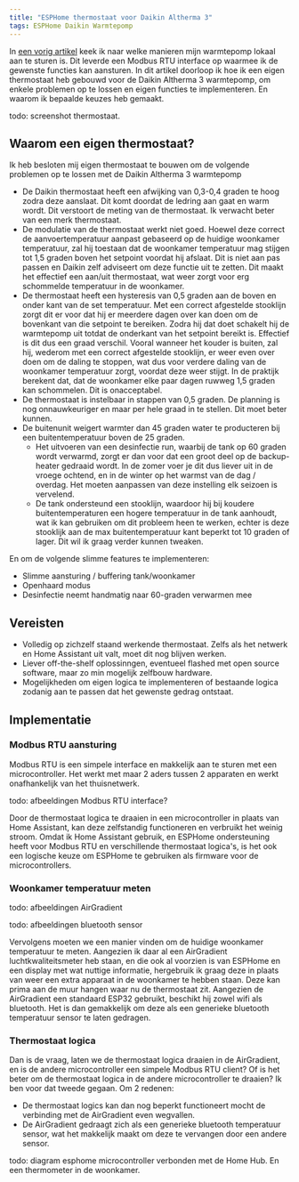 ```yaml
---
title: "ESPHome thermostaat voor Daikin Altherma 3"
tags: ESPHome Daikin Warmtepomp
---
```


In [een vorig artikel](/daikin-altherma-3-lokaal-aansturen) keek ik naar welke manieren mijn warmtepomp lokaal aan te sturen is. Dit leverde een Modbus RTU interface op waarmee ik de gewenste functies kan aansturen. In dit artikel doorloop ik hoe ik een eigen thermostaat heb gebouwd voor de Daikin Altherma 3 warmtepomp, om enkele problemen op te lossen en eigen functies te implementeren. En waarom ik bepaalde keuzes heb gemaakt.

todo: screenshot thermostaat.

## Waarom een eigen thermostaat?

Ik heb besloten mij eigen thermostaat te bouwen om de volgende problemen op te lossen met de Daikin Altherma 3 warmtepomp

- De Daikin thermostaat heeft een afwijking van 0,3-0,4 graden te hoog zodra deze aanslaat. Dit komt doordat de ledring aan gaat en warm wordt. Dit verstoort de meting van de thermostaat. Ik verwacht beter van een merk thermostaat.
- De modulatie van de thermostaat werkt niet goed. Hoewel deze correct de aanvoertemperatuur aanpast gebaseerd op de huidige woonkamer temperatuur, zal hij toestaan dat de woonkamer temperatuur mag stijgen tot 1,5 graden boven het setpoint voordat hij afslaat. Dit is niet aan pas passen en Daikin zelf adviseert om deze functie uit te zetten. Dit maakt het effectief een aan/uit thermostaat, wat weer zorgt voor erg schommelde temperatuur in de woonkamer.
- De thermostaat heeft een hysteresis van 0,5 graden aan de boven en onder kant van de set temperatuur. Met een correct afgestelde stooklijn zorgt dit er voor dat hij er meerdere dagen over kan doen om de bovenkant van die setpoint te bereiken. Zodra hij dat doet schakelt hij de warmtepomp uit totdat de onderkant van het setpoint bereikt is. Effectief is dit dus een graad verschil. Vooral wanneer het kouder is buiten, zal hij, wederom met een correct afgestelde stooklijn, er weer even over doen om de daling te stoppen, wat dus voor verdere daling van de woonkamer temperatuur zorgt, voordat deze weer stijgt. In de praktijk berekent dat, dat de woonkamer elke paar dagen ruwweg 1,5 graden kan schommelen. Dit is onacceptabel.
- De thermostaat is instelbaar in stappen van 0,5 graden. De planning is nog onnauwkeuriger en maar per hele graad in te stellen. Dit moet beter kunnen.
- De buitenunit weigert warmter dan 45 graden water te producteren bij een buitentemperatuur boven de 25 graden. 
  - Het uitvoeren van een desinfectie run, waarbij de tank op 60 graden wordt verwarmd, zorgt er dan voor dat een groot deel op de backup-heater gedraaid wordt. In de zomer voer je dit dus liever uit in de vroege ochtend, en in de winter op het warmst van de dag / overdag. Het moeten aanpassen van deze instelling elk seizoen is vervelend.
  - De tank ondersteund een stooklijn, waardoor hij bij koudere buitentemperaturen een hogere temperatuur in de tank aanhoudt, wat ik kan gebruiken om dit probleem heen te werken, echter is deze stooklijk aan de max buitentemperatuur kant beperkt tot 10 graden of lager. Dit wil ik graag verder kunnen tweaken.

En om de volgende slimme features te implementeren:

- Slimme aansturing / buffering tank/woonkamer
- Openhaard modus
- Desinfectie neemt handmatig naar 60-graden verwarmen mee

## Vereisten

- Volledig op zichzelf staand werkende thermostaat. Zelfs als het netwerk en Home Assistant uit valt, moet dit nog blijven werken.
- Liever off-the-shelf oplossinngen, eventueel flashed met open source software, maar zo min mogelijk zelfbouw hardware.
- Mogelijkheden om eigen logica te implementeren of bestaande logica zodanig aan te passen dat het gewenste gedrag ontstaat.

## Implementatie

### Modbus RTU aansturing

Modbus RTU is een simpele interface en makkelijk aan te sturen met een microcontroller. Het werkt met maar 2 aders tussen 2 apparaten en werkt onafhankelijk van het thuisnetwerk.

todo: afbeeldingen Modbus RTU interface?

Door de thermostaat logica te draaien in een microcontroller in plaats van Home Assistant, kan deze zelfstandig functioneren en verbruikt het weinig stroom. Omdat ik Home Assistant gebruik, en ESPHome ondersteuning heeft voor Modbus RTU en verschillende thermostaat logica's, is het ook een logische keuze om ESPHome te gebruiken als firmware voor de microcontrollers.

### Woonkamer temperatuur meten

todo: afbeeldingen AirGradient

todo: afbeeldingen bluetooth sensor

Vervolgens moeten we een manier vinden om de huidige woonkamer temperatuur te meten. Aangezien ik daar al een AirGradient luchtkwaliteitsmeter heb staan, en die ook al voorzien is van ESPHome en een display met wat nuttige informatie, hergebruik ik graag deze in plaats van weer een extra apparaat in de woonkamer te hebben staan. Deze kan prima aan de muur hangen waar nu de thermostaat zit. Aangezien de AirGradient een standaard ESP32 gebruikt, beschikt hij zowel wifi als bluetooth. Het is dan gemakkelijk om deze als een generieke bluetooth temperatuur sensor te laten gedragen.

### Thermostaat logica

Dan is de vraag, laten we de thermostaat logica draaien in de AirGradient, en is de andere microcontroller een simpele Modbus RTU client? Of is het beter om de thermostaat logica in de andere microcontroller te draaien? Ik ben voor dat tweede gegaan. Om 2 redenen:
- De thermostaat logics kan dan nog beperkt functioneert mocht de verbinding met de AirGradient even wegvallen. 
- De AirGradient gedraagt zich als een generieke bluetooth temperatuur sensor, wat het makkelijk maakt om deze te vervangen door een andere sensor.

todo: diagram esphome microcontroller verbonden met de Home Hub. En een thermometer in de woonkamer.




